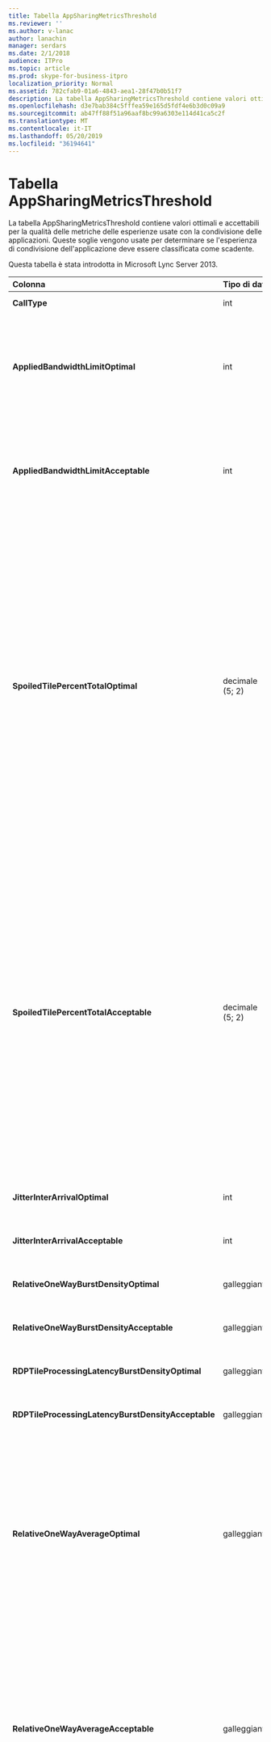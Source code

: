 ```yaml
---
title: Tabella AppSharingMetricsThreshold
ms.reviewer: ''
ms.author: v-lanac
author: lanachin
manager: serdars
ms.date: 2/1/2018
audience: ITPro
ms.topic: article
ms.prod: skype-for-business-itpro
localization_priority: Normal
ms.assetid: 782cfab9-01a6-4843-aea1-28f47b0b51f7
description: La tabella AppSharingMetricsThreshold contiene valori ottimali e accettabili per la qualità delle metriche delle esperienze usate con la condivisione delle applicazioni. Queste soglie vengono usate per determinare se l'esperienza di condivisione dell'applicazione deve essere classificata come scadente.
ms.openlocfilehash: d3e7bab384c5fffea59e165d5fdf4e6b3d0c09a9
ms.sourcegitcommit: ab47ff88f51a96aaf8bc99a6303e114d41ca5c2f
ms.translationtype: MT
ms.contentlocale: it-IT
ms.lasthandoff: 05/20/2019
ms.locfileid: "36194641"
---
```

# <a name="appsharingmetricsthreshold-table"></a>Tabella AppSharingMetricsThreshold
 
La tabella AppSharingMetricsThreshold contiene valori ottimali e accettabili per la qualità delle metriche delle esperienze usate con la condivisione delle applicazioni. Queste soglie vengono usate per determinare se l'esperienza di condivisione dell'applicazione deve essere classificata come scadente.
  
Questa tabella è stata introdotta in Microsoft Lync Server 2013.
  
|**Colonna**|**Tipo di dati**|**Chiave/indice**|**Dettagli**|
|:-----|:-----|:-----|:-----|
|**CallType** <br/> |int  <br/> |Principale  <br/> |Tipo di chiamata inserita.  <br/> |
|**AppliedBandwidthLimitOptimal** <br/> |int  <br/> ||Limitazione ottimale della larghezza di banda per la condivisione delle applicazioni. Il valore predefinito è 1 milione.  <br/> |
|**AppliedBandwidthLimitAcceptable** <br/> |int  <br/> ||Limitazione della larghezza di banda accettabile per la condivisione delle applicazioni. Il valore predefinito è 500000.  <br/> |
|**SpoiledTilePercentTotalOptimal** <br/> |decimale (5; 2)  <br/> ||Tasso percentuale ottimale per i riquadri "viziati" per la classificazione di una qualità di condivisione delle applicazioni. Questo valore è la percentuale del contenuto del condivisore che non ha raggiunto il visualizzatore. Il contenuto può essere scartato (o viziato) quando il condivisore Elimina i riquadri dall'origine grafica o i riquadri di ASMCU scartano rispettivamente i riquadri di condivisione. Il valore predefinito è 11%.  <br/> |
|**SpoiledTilePercentTotalAcceptable** <br/> |decimale (5; 2)  <br/> ||Tasso percentuale accettabile per i riquadri "viziati" per la classificazione di una qualità di condivisione delle applicazioni. Questo valore è la percentuale del contenuto del condivisore che non ha raggiunto il visualizzatore. Il contenuto può essere scartato (o viziato) quando il condivisore Elimina i riquadri dall'origine grafica o i riquadri di ASMCU scartano rispettivamente i riquadri di condivisione. Il valore predefinito è 36%.  <br/> |
|**JitterInterArrivalOptimal** <br/> |int  <br/> ||Questa colonna non viene usata in Microsoft Lync Server 2013.  <br/> |
|**JitterInterArrivalAcceptable** <br/> |int  <br/> ||Questa colonna non viene usata in Microsoft Lync Server 2013.  <br/> |
|**RelativeOneWayBurstDensityOptimal** <br/> |galleggiante  <br/> ||Questa colonna non viene usata in Microsoft Lync Server 2013.  <br/> |
|**RelativeOneWayBurstDensityAcceptable** <br/> |galleggiante  <br/> ||Questa colonna non viene usata in Microsoft Lync Server 2013.  <br/> |
|**RDPTileProcessingLatencyBurstDensityOptimal** <br/> |galleggiante  <br/> ||Questa colonna non viene usata in Microsoft Lync Server 2013.  <br/> |
|**RDPTileProcessingLatencyBurstDensityAcceptable** <br/> |galleggiante  <br/> ||Questa colonna non viene usata in Microsoft Lync Server 2013.  <br/> |
|**RelativeOneWayAverageOptimal** <br/> |galleggiante  <br/> ||Valore ottimale per il ritardo unidirezionale relativo tra i due endpoint multimediali coinvolti nella condivisione dell'applicazione. Si tratta di una misura di latenza single-hop. Il valore predefinito è 1,0 secondi.  <br/> La colonna è stata introdotta in Microsoft Lync Server 2013.  <br/> |
|**RelativeOneWayAverageAcceptable** <br/> |galleggiante  <br/> ||Valore ottimale per il ritardo unidirezionale relativo tra i due endpoint multimediali coinvolti nella condivisione dell'applicazione. Si tratta di una misura di latenza single-hop. Il valore predefinito è 1,75 secondi.  <br/> La colonna è stata introdotta in Microsoft Lync Server 2013.  <br/> |
|**RDPTileProcessingLatencyAverageOptimal** <br/> |galleggiante  <br/> ||Valore ottimale della latenza media di elaborazione dei riquadri RDP nel server dei servizi di conferenza durante la durata della sessione di visualizzazione. La latenza è la differenza di orario tra il momento in cui il fotogramma iniziale è codificato nel server (condivisore o MCU a seconda dello scenario) e lo stesso fotogramma iniziale viene decodificato nel visualizzatore.  <br/> Una media elevata riflette un ritardo maggiore nell'esperienza di visualizzazione. Un server di conferenza di overload può avere ritardi medi più alti. Il valore predefinito è 200ms.  <br/> La colonna è stata introdotta in Microsoft Lync Server 2013.  <br/> |
|**RDPTileProcessingLatencyAverageAcceptable** <br/> |galleggiante  <br/> ||Valore accettabile della latenza media di elaborazione dei riquadri RDP nel server dei servizi di conferenza durante la durata della sessione di visualizzazione. La latenza è la differenza di orario tra il momento in cui il fotogramma iniziale è codificato nel server (condivisore o MCU a seconda dello scenario) e lo stesso fotogramma iniziale viene decodificato nel visualizzatore.  <br/> Una media elevata riflette un ritardo maggiore nell'esperienza di visualizzazione. Un server di conferenza di overload può avere ritardi medi più alti. Il valore predefinito è 200ms.  <br/> La colonna è stata introdotta in Microsoft Lync Server 2013.  <br/> |
   


